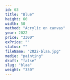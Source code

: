 ```yaml
---
id: 63
title: "Blue"
height: 60
width: 50
method: "Acrylic on canvas"
year: 2022
price: "3300"
exPrice: ""
status: ""
fileName: "2022-blaa.jpg"
medie: "painting"
draft: "false"
slug: "blaa"
weight: "330"
---
```


